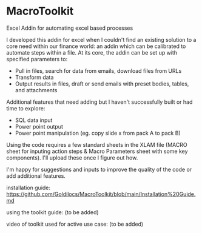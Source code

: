 # MacroToolkit
Excel Addin for automating excel based processes

I developed this addin for excel when I couldn't find an existing solution to a core need within our finance world: an addin which can be calibrated to automate steps within a file. At its core, the addin can be set up with specified parameters to:

* Pull in files, search for data from emails, download files from URLs
* Transform data
* Output results in files, draft or send emails with preset bodies, tables, and attachments

Additional features that need adding but I haven't successfully built or had time to explore:
* SQL data input
* Power point output
* Power point manipulation (eg. copy slide x from pack A to pack B)

Using the code requires a few standard sheets in the XLAM file (MACRO sheet for inputing action steps & Macro Parameters sheet with some key components). I'll upload these once I figure out how. 

I'm happy for suggestions and inputs to improve the quality of the code or add additional features. 

installation guide: https://github.com/Goldilocs/MacroToolkit/blob/main/Installation%20Guide.md

using the toolkit guide: (to be added)

video of toolkit used for active use case: (to be added)

